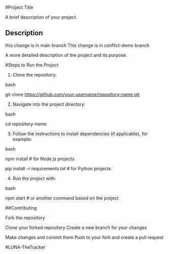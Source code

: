 #Project Title

A brief description of your project.

## Description

this change is in main branch 
This change is in conflict-demo branch

A more detailed description of the project and its purpose.

#Steps to Run the Project

1. Clone the repository:

bash

git clone https://github.com/your-username/repository-name.git

2. Navigate into the project directory:

bash

cd repository-name

3. Follow the instructions to install dependencies (if applicable), for example:

bash

npm install # for Node.js projects

pip install -r requirements.txt # for Python projects

4. Run the project with:

bash

npm start # or another command based on the project

##Contributing

Fork the repository

Clone your forked repository Create a new branch for your changes

Make changes and commit them Push to your fork and create a pull request

#LUNA-TheTracker
